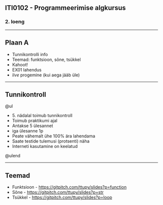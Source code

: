 ## ITI0102 - Programmeerimise algkursus
### 2. loeng

---

## Plaan A

- Tunnikontrolli info
- Teemad: funktsioon, sõne, tsükkel
- Kahoot!
- EX01 lahendus
- _live_ progemine (kui aega jääb üle)

---

## Tunnikontroll

@ul

- 5\. nädalal toimub tunnikontroll
- Toimub praktikumi ajal
- Antakse 5 ülesannet
 - iga ülesanne 1p
- Peate vähemalt ühe 100% ära lahendama
- Saate testide tulemusi (protsenti) näha
- Interneti kasutamine on keelatud

@ulend

---

## Teemad

- Funktsioon - https://gitpitch.com/ttupy/slides?p=function
- Sõne - https://gitpitch.com/ttupy/slides?p=str
- Tsükkel - https://gitpitch.com/ttupy/slides?p=loop

